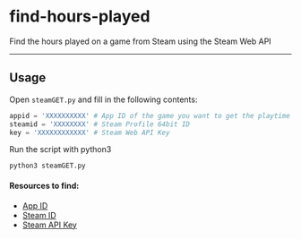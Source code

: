 # find-hours-played

Find the hours played on a game from Steam using the Steam Web API

---

## Usage

Open `steamGET.py` and fill in the following contents:

```python
appid = 'XXXXXXXXXX' # App ID of the game you want to get the playtime of
steamid = 'XXXXXXXX' # Steam Profile 64bit ID
key = 'XXXXXXXXXXXX' # Steam Web API Key
```

Run the script with python3

```
python3 steamGET.py
```

#### Resources to find:

- [App ID](https://steamdb.info/apps/)
- [Steam ID](https://steamid.io/)
- [Steam API Key](http://https://steamcommunity.com/dev/apikey "here")
